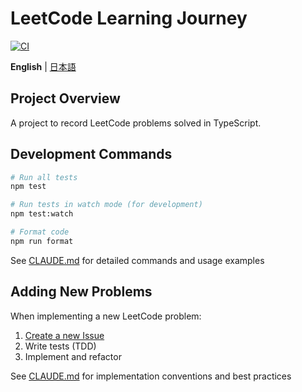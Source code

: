 # LeetCode Learning Journey

[![CI](https://github.com/minamizawa-git/leetcode-typescript/actions/workflows/main.yml/badge.svg)](https://github.com/minamizawa-git/leetcode-typescript/actions/workflows/main.yml)

**English** | [日本語](./README.md)

## Project Overview

A project to record LeetCode problems solved in TypeScript.

## Development Commands

```bash
# Run all tests
npm test

# Run tests in watch mode (for development)
npm test:watch

# Format code
npm run format
```

See [CLAUDE.md](./CLAUDE.md#essential-commands) for detailed commands and usage examples

## Adding New Problems

When implementing a new LeetCode problem:

1. [Create a new Issue](https://github.com/minamizawa-git/leetcode-typescript/issues/new?template=new-problem.yml)
2. Write tests (TDD)
3. Implement and refactor

See [CLAUDE.md](./CLAUDE.md#project-structure) for implementation conventions and best practices
